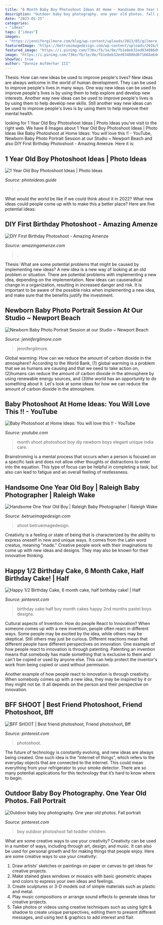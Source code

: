 ```yaml
---
title: "6 Month Baby Boy Photoshoot Ideas At Home - Handsome One Year Old Boy"
description: "Outdoor baby boy photography. one year old photos. fall portrait"
date: "2023-01-25"
categories:
- "ideas"
tags: ["ideas"]
images:
- "https://jennifergilmore.com/blog/wp-content/uploads/2013/05/gilmore_studios_newborn_baby_girl_portrait_photo_prop_headband_beanie_wrap_idea_1.jpg"
featuredImage: "https://betrueimagedesign.com/wp-content/uploads/2016/01/12-10286-post/raleigh-baby-photographer(pp_w768_h1088).jpg"
featured_image: "https://i.pinimg.com/736x/fb/1e/8e/fb1e8eb32ed934886d671668a64e8df9--half-birthday-cakes--months.jpg"
image: "https://i.pinimg.com/736x/fb/1e/8e/fb1e8eb32ed934886d671668a64e8df9--half-birthday-cakes--months.jpg"
ShowToc: true
author: "Donnie Aufderhar III"
---
```



Thesis: How can new ideas be used to improve people's lives?
New ideas are always welcome in the world of human development. They can be used to improve people's lives in many ways. One way new ideas can be used to improve people's lives is by using them to help explore and develop new interests. Another way new ideas can be used to improve people's lives is by using them to help develop new skills. Still another way new ideas can be used to improve people's lives is by using them to help improve their mental health.

	

		
looking for 1 Year Old Boy Photoshoot Ideas | Photo Ideas you've visit to the right web. We have 8 Images about 1 Year Old Boy Photoshoot Ideas | Photo Ideas like Baby Photoshoot at Home Ideas: You will love this !! - YouTube, Newborn Baby Photo Portrait Session at our Studio ~ Newport Beach and also DIY First Birthday Photoshoot - Amazing Amenze. Here it is:
		
    
## 1 Year Old Boy Photoshoot Ideas | Photo Ideas

<img loading=lazy src="http://photoideas.guide/wp-content/uploads/2017/07/1-Year-Old-Boy-Photoshoot-Ideas-9.jpg" onerror="this.onerror=null;this.src='https://tse3.mm.bing.net/th?id=OIP.nOHJyfK_kufCKcQleVi5WgAAAA&amp;pid=15.1';" alt="1 Year Old Boy Photoshoot Ideas | Photo Ideas">

_Source: photoideas.guide_

>. 

	

What would the world be like if we could think about it in 2022? What new ideas could people come up with to make this a better place? Here are five potential ideas:

    
## DIY First Birthday Photoshoot - Amazing Amenze

<img loading=lazy src="https://amazingamenze.com/wp-content/uploads/2020/04/first-birthday-photoshoot-300x400.jpg" onerror="this.onerror=null;this.src='https://tse4.mm.bing.net/th?id=OIP.dVmAyO6qQ_1eiQRG7qM8wwAAAA&amp;pid=15.1';" alt="DIY First Birthday Photoshoot - Amazing Amenze">

_Source: amazingamenze.com_

>. 

	

Thesis: What are some potential problems that might be caused by implementing new ideas?
A new idea is a new way of looking at an old problem or situation. There are potential problems with implementing a new idea, depending on the implementation. New ideas can causeradical change in a organization, resulting in increased danger and risk. It is important to be aware of the possible risks when implementing a new idea, and make sure that the benefits justify the investment.

    
## Newborn Baby Photo Portrait Session At Our Studio ~ Newport Beach

<img loading=lazy src="https://jennifergilmore.com/blog/wp-content/uploads/2013/05/gilmore_studios_newborn_baby_girl_portrait_photo_prop_headband_beanie_wrap_idea_1.jpg" onerror="this.onerror=null;this.src='https://tse2.mm.bing.net/th?id=OIP.xLDwyPz0TQ4URSkspJZINwHaJQ&amp;pid=15.1';" alt="Newborn Baby Photo Portrait Session at our Studio ~ Newport Beach">

_Source: jennifergilmore.com_

>jennifergilmore. 

	

Global warming: How can we reduce the amount of carbon dioxide in the atmosphere?
According to the World Bank, (1) global warming is a problem that we as humans are causing and that we need to take action on, (2)humans can reduce the amount of carbon dioxide in the atmosphere by using renewable energy sources, and (3)the world has an opportunity to do something about it. Let's look at some ideas for how we can reduce the amount of carbon dioxide in the atmosphere.

    
## Baby Photoshoot At Home Ideas: You Will Love This !! - YouTube

<img loading=lazy src="https://i.ytimg.com/vi/xXoTfrR319g/maxresdefault.jpg" onerror="this.onerror=null;this.src='https://tse2.mm.bing.net/th?id=OIP.rANDm3TPFcABzPnImf0lDwHaEK&amp;pid=15.1';" alt="Baby Photoshoot at Home Ideas: You will love this !! - YouTube">

_Source: youtube.com_

>month shoot photoshoot boy diy newborn boys elegant unique india care. 

	

Brainstroming is a mental process that occurs when a person is focused on a specific task and does not allow other thoughts or distractions to enter into the equation. This type of focus can be helpful in completing a task, but also can lead to fatigue and an overall feeling of restlessness.

    
## Handsome One Year Old Boy | Raleigh Baby Photographer | Raleigh Wake

<img loading=lazy src="https://betrueimagedesign.com/wp-content/uploads/2016/01/12-10286-post/raleigh-baby-photographer(pp_w768_h1088).jpg" onerror="this.onerror=null;this.src='https://tse2.mm.bing.net/th?id=OIP.Owf8r7RwJr7t37GHrpy6iAHaKf&amp;pid=15.1';" alt="Handsome One Year Old Boy | Raleigh Baby Photographer | Raleigh Wake">

_Source: betrueimagedesign.com_

>shoot betrueimagedesign. 

	

Creativity is a feeling or state of being that is characterized by the ability to express oneself in new and unique ways. It comes from the Latin word creatus, meaning "made." Creative people work with their imaginations to come up with new ideas and designs. They may also be known for their innovative thinking.

    
## Happy 1/2 Birthday Cake, 6 Month Cake, Half Birthday Cake! | Half

<img loading=lazy src="https://i.pinimg.com/736x/fb/1e/8e/fb1e8eb32ed934886d671668a64e8df9--half-birthday-cakes--months.jpg" onerror="this.onerror=null;this.src='https://tse1.mm.bing.net/th?id=OIP.CPuI04A77oc7ZNsmcOC--gHaIT&amp;pid=15.1';" alt="Happy 1/2 Birthday Cake, 6 month cake, half birthday cake! | Half">

_Source: pinterest.com_

>birthday cake half boy month cakes happy 2nd months pastel boys designs. 

	

Cultural aspects of Invention: How do people React to Innovation?
When someone comes up with a new invention, people often react in different ways. Some people may be excited by the idea, while others may be skeptical. Still others may just be curious. Different reactions mean that different people have different perspectives on innovation. 
One example of how people react to innovation is through patenting. Patenting an invention means that somebody has made something that is exclusive to them and can't be copied or used by anyone else. This can help protect the inventor's work from being copied or used without permission. 

Another example of how people react to innovation is through creativity. When somebody comes up with a new idea, they may be inspired by it or they might not be. It all depends on the person and their perspective on innovation.

    
## BFF SHOOT | Best Friend Photoshoot, Friend Photoshoot, Bff

<img loading=lazy src="https://i.pinimg.com/736x/8a/86/e3/8a86e35de24410c4b21041c2909635f7--barefoot-girls-bff.jpg" onerror="this.onerror=null;this.src='https://tse3.mm.bing.net/th?id=OIP.t5AoSOy-ZMl0ryyoypHQKwHaJE&amp;pid=15.1';" alt="BFF SHOOT | Best friend photoshoot, Friend photoshoot, Bff">

_Source: pinterest.com_

>photoshoot. 

	

The future of technology is constantly evolving, and new ideas are always being created. One such idea is the “internet of things”, which refers to the everyday objects that are connected to the internet. This could mean everything from your refrigerator to your smoke detector. There are so many potential applications for this technology that it’s hard to know where to begin.

    
## Outdoor Baby Boy Photography. One Year Old Photos. Fall Portrait

<img loading=lazy src="https://i.pinimg.com/originals/03/0e/f1/030ef1aa95f97d2c5d70fc2225951a61.jpg" onerror="this.onerror=null;this.src='https://tse1.mm.bing.net/th?id=OIP.UTGm9rPFiLvY-6115ax9FwHaLG&amp;pid=15.1';" alt="Outdoor baby boy photography. One year old photos. Fall portrait">

_Source: pinterest.com_

>boy outdoor photoshoot fall toddler children. 

	

What are some creative ways to use your creativity?
Creativity can be used in a number of ways, including through art, design, and music. It can also be used for personal growth and for making things that people enjoy. Here are some creative ways to use your creativity: 
1. Draw artists’ sketches or paintings on paper or canvas to get ideas for creative projects. 
2. Make stained glass windows or mosaics with basic geometric shapes and colors to express your own ideas and feelings. 
3. Create sculptures or 3-D models out of simple materials such as plastic and metal. 
4. Play music compositions or arrange sound effects to generate ideas for creative projects. 
5. Take photos or videos using creative techniques such as using light & shadow to create unique perspectives, editing them to present different messages, and using text & graphics to add interest and flair.

